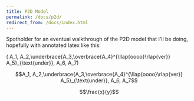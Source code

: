 ```yaml
---
title: P2D Model
permalink: /docs/p2d/
redirect_from: /docs/index.html
---
```


Spotholder for an eventual walkthrough of the P2D model that I'll be doing, hopefully with annotated latex like this:


\(  A_1, A_2,\underbrace{A_3,\overbrace{A_4}^{\llap{oooo}\rlap{ver}} A_5}_{\text{under}}, A_6, A_7\)

$$A_1, A_2,\underbrace{A_3,\overbrace{A_4}^{\llap{oooo}\rlap{ver}} A_5}_{\text{under}}, A_6, A_7$$

$$\frac{x}{y}$$